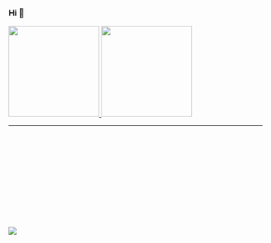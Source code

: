 ### Hi  👋

  <div>
    <a href="https://github.com/Gipria">
    <img height="180em" src="https://github-readme-stats.vercel.app/api?username=Gipria&show_icons=true&theme=synthwave&include_all_commits=true&count_private=true"/>
    <img height="180em" src="https://github-readme-stats.vercel.app/api/top-langs/?username=Gipria&layout=compact&langs_count=7&theme=synthwave"/>                           
  </div>
  <hr>
  <div style="margin-top:200px">
   <a align="left" width="50" height="30" src="https://user-images.githubusercontent.com/71566094/128444449-637bc967-0336-4dbe-a5ab-e27dbad192a4.png"  href="https://www.urionlinejudge.com.br/judge/pt/profile/535374">
   <div>                        
<div> 
 
  <a href="https://www.linkedin.com/in/giovana-a-a1795a117/" target="_blank"><img src="https://img.shields.io/badge/-LinkedIn-%230077B5?style=for-the-badge&logo=linkedin&logoColor=white" target="_blank"></a> 

